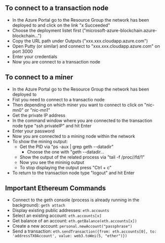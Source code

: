 ## To connect to a transaction node

*   In the Azure Portal go to the Resource Group the network has been deployed to and click on the link "x Succeeded"
*   Choose the deployment listet first ("microsoft-azure-blockchain.azure-blockchain...") 
*   Copy the URL path under Outputs ("xxx.xxx.cloudapp.azure.com")
*   Open Putty (or similar) and connect to "xxx.xxx.cloudapp.azure.com" on port 3000
*   Enter your credentials
*   Now you are connect to a transaction node

## To connect to a miner

*    In the Azure Portal go to the Resource Group the network has been deployed to
*   Fist you need to connect to a transactio node
*   Then depending on which miner you want to connect to click on "nic-mn0" or "nic-mn1"
*   Get the private IP address
*   In the command window where you are connected to the transaction node type "ssh privateIP" and hit Enter
*   Enter your password
*   Now you are connected to a mining node within the network
*   To show the mining output:
    *   Get the PID via "ps -aux | grep geth --datadir"
        *   Choose the one with "geth --datadir...
    *   Show the output of the related process via "tail -f /proc/<pid>/fd/1"
    *   Now you see the mininig output
    *   To stop displaying the output press "Ctrl + c"
*   To return to the transaction node type "logout" and hit Enter

## Important Ethereum Commands

*   Connect to the geth console (process is already running in the background): `geth attach`
*   Display existing public addresses: `eth.accounts`
*   Select an existing account: `eth.accounts[x]`
*   Get balance of an account: `eth.getBalance(eth.accounts[x])`
*   Create a new account: `personal.newAccount("passphrase")`
*   Send a transaction: `eth.sendTransaction({from: eth.accounts[0], to: 'addressTX0Account', value: web3.toWei(5, "ether")})`